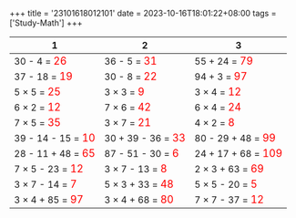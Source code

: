 +++ 
title = '23101618012101' 
date = 2023-10-16T18:01:22+08:00 
tags = ['Study-Math'] 
+++ 

1 | 2 | 3 
-- | -- | -- 
30 - 4 = <font color=red size=4>26</font> | 36 - 5 = <font color=red size=4>31</font> | 55 + 24 = <font color=red size=4>79</font> 
37 - 18 = <font color=red size=4>19</font> | 30 - 8 = <font color=red size=4>22</font> | 94 + 3 = <font color=red size=4>97</font> 
5 × 5 = <font color=red size=4>25</font> | 3 × 3 = <font color=red size=4>9</font> | 3 × 4 = <font color=red size=4>12</font> 
6 × 2 = <font color=red size=4>12</font> | 7 × 6 = <font color=red size=4>42</font> | 6 × 4 = <font color=red size=4>24</font> 
7 × 5 = <font color=red size=4>35</font> | 3 × 7 = <font color=red size=4>21</font> | 4 × 2 = <font color=red size=4>8</font> 
39 - 14 - 15 = <font color=red size=4>10</font> | 30 + 39 - 36 = <font color=red size=4>33</font> | 80 - 29 + 48 = <font color=red size=4>99</font> 
28 - 11 + 48 = <font color=red size=4>65</font> | 87 - 51 - 30 = <font color=red size=4>6</font> | 24 + 17 + 68 = <font color=red size=4>109</font> 
7 × 5 - 23 = <font color=red size=4>12</font> | 3 × 7 - 13 = <font color=red size=4>8</font> | 2 × 3 + 63 = <font color=red size=4>69</font> 
3 × 7 - 14 = <font color=red size=4>7</font> | 5 × 3 + 33 = <font color=red size=4>48</font> | 5 × 5 - 20 = <font color=red size=4>5</font> 
3 × 4 + 85 = <font color=red size=4>97</font> | 3 × 4 + 68 = <font color=red size=4>80</font> | 7 × 7 - 37 = <font color=red size=4>12</font> 

